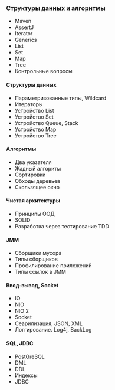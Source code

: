 ### Структуры данных и алгоритмы

- Maven
- AssertJ
- Iterator
- Generics
- List
- Set
- Map
- Tree
- Контрольные вопросы

#### Структуры данных

- Параметризованные типы, Wildcard
- Итераторы
- Устройство List
- Устройство Set
- Устройство Queue, Stack
- Устройство Map
- Устройство Tree

#### Алгоритмы

- Два указателя
- Жадный алгоритм
- Сортировки
- Обходы деревьев
- Скользящее окно

#### Чистая архитектуры

- Принципы ООД
- SOLID
- Разработка через тестирование TDD

#### JMM

- Сборщики мусора
- Типы сборщиков
- Профилирование приложений
- Типы ссылок в JMM

#### Ввод-вывод, Socket

- IO
- NIO
- NIO 2
- Socket
- Сеарилизация, JSON, XML
- Логгирование. Log4j, BackLog

#### SQL, JDBC

- PostGreSQL
- DML
- DDL
- Индексы
- JDBC
